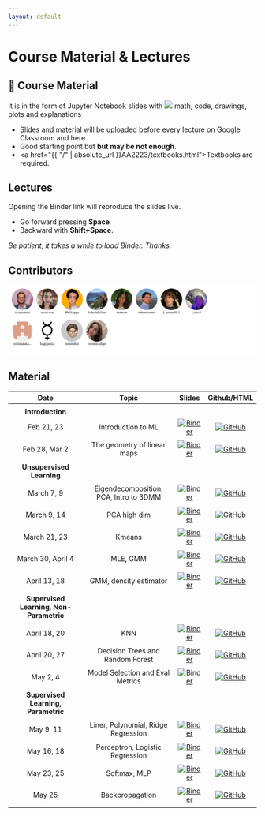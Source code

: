 ```yaml
---
layout: default
---
```


# Course Material & Lectures <a name="material"></a>

## 📖 Course Material 

It is in the form of Jupyter Notebook slides with <img src="https://render.githubusercontent.com/render/math?math=\LaTeX"> math, code, drawings, plots and explanations

- Slides and material will be uploaded before every lecture on Google Classroom and here.
- Good starting point but **but may be not enough**.
- <a href="{{ "/" | absolute_url }}AA2223/textbooks.html">Textbooks</a> are required.

## Lectures

Opening the Binder link will reproduce the slides live.
- Go forward pressing **Space**
- Backward with **Shift+Space**.

_Be patient, it takes a while to load Binder. Thanks._

## Contributors
<img src="https://raw.githubusercontent.com/iacopomasi/AI-ML-Unit-2/main/CONTRIBUTORS.svg">

## Material 


**Date**       | **Topic**          | **Slides**        |  **Github/HTML**  
:------------: | :------------:     | :------------:    |:------------: 
|              |                    |                   |               | 
| __Introduction__    |                    |                   |               |  
Feb 21, 23     | Introduction to ML | [![Binder](https://mybinder.org/badge_logo.svg)](https://mybinder.org/v2/gh/iacopomasi/AI-ML-Unit-2/HEAD?urlpath=/tree/AA2223/course/01_introduction/01_introduction.ipynb)       | [![GitHub](https://badgen.net/badge/icon/github?icon=github&label)](https://github.com/iacopomasi/AI-ML-Unit-2/blob/main/AA2223/course/01_introduction/01_introduction.ipynb)  |  
|              |                    |                   |               | 
Feb 28, Mar 2     | The geometry of linear maps | [![Binder](https://mybinder.org/badge_logo.svg)](https://mybinder.org/v2/gh/iacopomasi/AI-ML-Unit-2/HEAD?urlpath=/tree/AA2223/course/02_math_recap_linear_algebra/02_math_recap_linear_algebra.ipynb)       | [![GitHub](https://badgen.net/badge/icon/github?icon=github&label)](https://github.com/iacopomasi/AI-ML-Unit-2/blob/main/AA2223/course/02_math_recap_linear_algebra/02_math_recap_linear_algebra.ipynb)     
|              |                    |                   |               | 
| __Unsupervised Learning__    |                    |                   |               | 
|              |                    |                   |               |
March 7, 9     | Eigendecomposition, PCA, Intro to 3DMM  | [![Binder](https://mybinder.org/badge_logo.svg)](https://mybinder.org/v2/gh/iacopomasi/AI-ML-Unit-2/HEAD?urlpath=/tree/AA2223/course/03_math_recap_eig_pca_3dmm/03_math_recap_eig_pca_3dmm.ipynb)       | [![GitHub](https://badgen.net/badge/icon/github?icon=github&label)](https://github.com/iacopomasi/AI-ML-Unit-2/blob/main/AA2223/course/03_math_recap_eig_pca_3dmm/03_math_recap_eig_pca_3dmm.ipynb)  
|              |                    |                   |               | 
March 9, 14     | PCA high dim  | [![Binder](https://mybinder.org/badge_logo.svg)](https://mybinder.org/v2/gh/iacopomasi/AI-ML-Unit-2/HEAD?urlpath=/tree/AA2223/course/04_pca_svd_high_dim/04_pca_svd_high_dim.ipynb)       | [![GitHub](https://badgen.net/badge/icon/github?icon=github&label)](https://github.com/iacopomasi/AI-ML-Unit-2/blob/main/AA2223/course/04_pca_svd_high_dim/04_pca_svd_high_dim.ipynb)  
|              |                    |                   |               |   
March 21, 23   | Kmeans  | [![Binder](https://mybinder.org/badge_logo.svg)](https://mybinder.org/v2/gh/iacopomasi/AI-ML-Unit-2/HEAD?urlpath=/tree/AA2223/course/05_clustering_kmeans/05_clustering_kmeans.ipynb)       | [![GitHub](https://badgen.net/badge/icon/github?icon=github&label)](https://github.com/iacopomasi/AI-ML-Unit-2/blob/main/AA2223/course/05_clustering_kmeans/05_clustering_kmeans.ipynb)  
|              |                    |                   |               |  
March 30, April 4   | MLE, GMM  | [![Binder](https://mybinder.org/badge_logo.svg)](https://mybinder.org/v2/gh/iacopomasi/AI-ML-Unit-2/HEAD?urlpath=/tree/AA2223/course/06_clustering_gaussian_MLE/06_clustering_gaussian_MLE.ipynb)       | [![GitHub](https://badgen.net/badge/icon/github?icon=github&label)](https://github.com/iacopomasi/AI-ML-Unit-2/blob/main/AA2223/course/06_clustering_gaussian_MLE/06_clustering_gaussian_MLE.ipynb)  
|              |                    |                   |               | 
April 13, 18   | GMM, density estimator  | [![Binder](https://mybinder.org/badge_logo.svg)](https://mybinder.org/v2/gh/iacopomasi/AI-ML-Unit-2/HEAD?urlpath=/tree/AA2223/course/07_clustering_GMM/07_clustering_GMM.ipynb)       | [![GitHub](https://badgen.net/badge/icon/github?icon=github&label)](https://github.com/iacopomasi/AI-ML-Unit-2/blob/main/AA2223/course/07_clustering_GMM/07_clustering_GMM.ipynb)  
|              |                    |                   |               |
| __Supervised Learning, Non-Parametric__    |                    |                   |               | 
|              |                    |                   |               |
April 18, 20   | KNN  | [![Binder](https://mybinder.org/badge_logo.svg)](https://mybinder.org/v2/gh/iacopomasi/AI-ML-Unit-2/HEAD?urlpath=/tree/AA2223/course/08_supervised_learning_knn/08_supervised_learning_knn.ipynb)       | [![GitHub](https://badgen.net/badge/icon/github?icon=github&label)](https://github.com/iacopomasi/AI-ML-Unit-2/blob/main/AA2223/course/08_supervised_learning_knn/08_supervised_learning_knn.ipynb)  
|              |                    |                   |               | 
April 20, 27   | Decision Trees and Random Forest  | [![Binder](https://mybinder.org/badge_logo.svg)](https://mybinder.org/v2/gh/iacopomasi/AI-ML-Unit-2/HEAD?urlpath=/tree/AA2223/course/09_decision_trees/09_decision_trees.ipynb)       | [![GitHub](https://badgen.net/badge/icon/github?icon=github&label)](https://github.com/iacopomasi/AI-ML-Unit-2/blob/main/AA2223/course/09_decision_trees/09_decision_trees.ipynb)  
|              |                    |                   |               | 
May 2, 4   | Model Selection and Eval Metrics  | [![Binder](https://mybinder.org/badge_logo.svg)](https://mybinder.org/v2/gh/iacopomasi/AI-ML-Unit-2/HEAD?urlpath=/tree/AA2223/course/10_model_selection_crossvalid/10_model_selection_crossvalid.ipynb)       | [![GitHub](https://badgen.net/badge/icon/github?icon=github&label)](https://github.com/iacopomasi/AI-ML-Unit-2/blob/main/AA2223/course/10_model_selection_crossvalid/10_model_selection_crossvalid.ipynb)  
|              |                    |                   |               | 
| __Supervised Learning, Parametric__    |                    |                   |
|              |                    |                   |               |
May 9, 11   | Liner, Polynomial, Ridge Regression  | [![Binder](https://mybinder.org/badge_logo.svg)](https://mybinder.org/v2/gh/iacopomasi/AI-ML-Unit-2/HEAD?urlpath=/tree/AA2223/course/11_regression_lsq_poly/11_regression_lsq_poly.ipynb)       | [![GitHub](https://badgen.net/badge/icon/github?icon=github&label)](https://github.com/iacopomasi/AI-ML-Unit-2/blob/main/AA2223/course/11_regression_lsq_poly/11_regression_lsq_poly.ipynb)  
|              |                    |                   |               | 
May 16, 18   | Perceptron, Logistic Regression  | [![Binder](https://mybinder.org/badge_logo.svg)](https://mybinder.org/v2/gh/iacopomasi/AI-ML-Unit-2/HEAD?urlpath=/tree/AA2223/course/13_perceptron_logistic_reg/13_perceptron_logistic_reg.ipynb)       | [![GitHub](https://badgen.net/badge/icon/github?icon=github&label)](https://github.com/iacopomasi/AI-ML-Unit-2/blob/main/AA2223/course/13_perceptron_logistic_reg/13_perceptron_logistic_reg.ipynb)  
|              |                    |                   |               | 
May 23, 25   | Softmax, MLP | [![Binder](https://mybinder.org/badge_logo.svg)](https://mybinder.org/v2/gh/iacopomasi/AI-ML-Unit-2/HEAD?urlpath=/tree/AA2223/course/14_neural_nets_backprop/14_neural_nets_backprop.ipynb)       | [![GitHub](https://badgen.net/badge/icon/github?icon=github&label)](https://github.com/iacopomasi/AI-ML-Unit-2/blob/main/AA2223/course/14_neural_nets_backprop/14_neural_nets_backprop.ipynb)  
|              |                    |                   |               | 
May 25   | Backpropagation | [![Binder](https://mybinder.org/badge_logo.svg)](https://mybinder.org/v2/gh/iacopomasi/AI-ML-Unit-2/HEAD?urlpath=/tree/AA2223/course/15_backprop_jacobians/15_backprop_jacobians.ipynb)       | [![GitHub](https://badgen.net/badge/icon/github?icon=github&label)](https://github.com/iacopomasi/AI-ML-Unit-2/blob/main/AA2223/course/15_backprop_jacobians/15_backprop_jacobians.ipynb)  
|              |                    |                   |               | 
